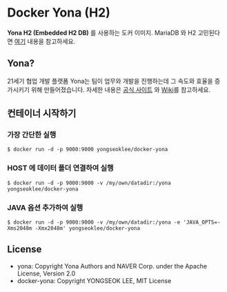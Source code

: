 # Docker Yona (H2)
**Yona H2 (Embedded H2 DB)** 를 사용하는 도커 이미지. MariaDB 와 H2 고민된다면 [여기](https://github.com/yona-projects/yona#yona-배포판) 내용을 참고하세요.

## Yona?
21세기 협업 개발 플랫폼
Yona는 팀이 업무와 개발을 진행하는데 그 속도와 효율을 증가시키기 위해 만들어졌습니다.
자세한 내용은 [공식 사이트](https://github.com/yona-projects/yona) 와 [Wiki](https://github.com/yona-projects/yona/wiki)를 참고하세요.

## 컨테이너 시작하기
### 가장 간단한 실행
```
$ docker run -d -p 9000:9000 yongseoklee/docker-yona
```

### HOST 에 데이터 폴더 연결하여 실행
```
$ docker run -d -p 9000:9000 -v /my/own/datadir:/yona yongseoklee/docker-yona
```

### JAVA 옵션 추가하여 실행
```
$ docker run -d -p 9000:9000 -v /my/own/datadir:/yona -e 'JAVA_OPTS=-Xms2048m -Xmx2048m' yongseoklee/docker-yona
```

## License
* yona: Copyright Yona Authors and NAVER Corp. under the Apache License, Version 2.0
* docker-yona: Copyright YONGSEOK LEE, MIT License

